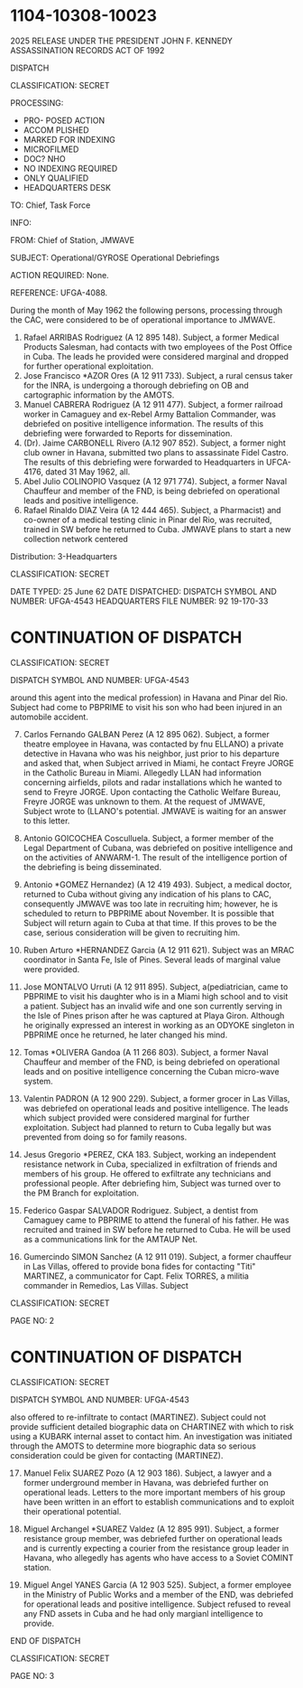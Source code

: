 # 1104-10308-10023
2025 RELEASE UNDER THE PRESIDENT JOHN F. KENNEDY ASSASSINATION RECORDS ACT OF 1992

DISPATCH

CLASSIFICATION: SECRET

PROCESSING:
* PRO-
POSED ACTION
* ACCOM
PLISHED
* MARKED FOR INDEXING
* MICROFILMED
* DOC? NHO
* NO INDEXING REQUIRED
* ONLY QUALIFIED
* HEADQUARTERS DESK

TO: Chief, Task Force

INFO:

FROM: Chief of Station, JMWAVE

SUBJECT: Operational/GYROSE
Operational Debriefings

ACTION REQUIRED: None.

REFERENCE: UFGA-4088.

During the month of May 1962 the following persons, processing through the CAC, were considered to be of operational importance to JMWAVE.

1. Rafael ARRIBAS Rodriguez (A 12 895 148). Subject, a former Medical Products Salesman, had contacts with two employees of the Post Office in Cuba. The leads he provided were considered marginal and dropped for further operational exploitation.
2. Jose Francisco *AZOR Ores (A 12 911 733). Subject, a rural census taker for the INRA, is undergoing a thorough debriefing on OB and cartographic information by the AMOTS.
3. Manuel CABRERA Rodriguez (A 12 911 477). Subject, a former railroad worker in Camaguey and ex-Rebel Army Battalion Commander, was debriefed on positive intelligence information. The results of this debriefing were forwarded to Reports for dissemination.
4. (Dr). Jaime CARBONELL Rivero (A.12 907 852). Subject, a former night club owner in Havana, submitted two plans to assassinate Fidel Castro. The results of this debriefing were forwarded to Headquarters in UFCA-4176, dated 31 May 1962, all.
5. Abel Julio COLINOPIO Vasquez (A 12 971 774). Subject, a former Naval Chauffeur and member of the FND, is being debriefed on operational leads and positive intelligence.
6. Rafael Rinaldo DIAZ Veira (A 12 444 465). Subject, a Pharmacist) and co-owner of a medical testing clinic in Pinar del Rio, was recruited, trained in SW before he returned to Cuba. JMWAVE plans to start a new collection network centered

Distribution:
3-Headquarters

CLASSIFICATION: SECRET

DATE TYPED: 25 June 62
DATE DISPATCHED:
DISPATCH SYMBOL AND NUMBER: UFGA-4543
HEADQUARTERS FILE NUMBER: 92 19-170-33

# CONTINUATION OF DISPATCH

CLASSIFICATION: SECRET

DISPATCH SYMBOL AND NUMBER: UFGA-4543

around this agent into the medical profession) in Havana and Pinar del Rio. Subject had come to PBPRIME to visit his son who had been injured in an automobile accident.

7. Carlos Fernando GALBAN Perez (A 12 895 062). Subject, a former theatre employee in Havana, was contacted by fnu ELLANO) a private detective in Havana who was his neighbor, just prior to his departure and asked that, when Subject arrived in Miami, he contact Freyre JORGE in the Catholic Bureau in Miami. Allegedly LLAN had information concerning airfields, pilots and radar installations which he wanted to send to Freyre JORGE. Upon contacting the Catholic Welfare Bureau, Freyre JORGE was unknown to them. At the request of JMWAVE, Subject wrote to (LLANO's potential. JMWAVE is waiting for an answer to this letter.

8. Antonio GOICOCHEA Cosculluela. Subject, a former member of the Legal Department of Cubana, was debriefed on positive intelligence and on the activities of ANWARM-1. The result of the intelligence portion of the debriefing is being disseminated.

9. Antonio *GOMEZ Hernandez) (A 12 419 493). Subject, a medical doctor, returned to Cuba without giving any indication of his plans to CAC, consequently JMWAVE was too late in recruiting him; however, he is scheduled to return to PBPRIME about November. It is possible that Subject will return again to Cuba at that time. If this proves to be the case, serious consideration will be given to recruiting him.

10. Ruben Arturo *HERNANDEZ Garcia (A 12 911 621). Subject was an MRAC coordinator in Santa Fe, Isle of Pines. Several leads of marginal value were provided.

11. Jose MONTALVO Urruti (A 12 911 895). Subject, a(pediatrician, came to PBPRIME to visit his daughter who is in a Miami high school and to visit a patient. Subject has an invalid wife and one son currently serving in the Isle of Pines prison after he was captured at Playa Giron. Although he originally expressed an interest in working as an ODYOKE singleton in PBPRIME once he returned, he later changed his mind.

12. Tomas *OLIVERA Gandoa (A 11 266 803). Subject, a former Naval Chauffeur and member of the FND, is being debriefed on operational leads and on positive intelligence concerning the Cuban micro-wave system.

13. Valentin PADRON (A 12 900 229). Subject, a former grocer in Las Villas, was debriefed on operational leads and positive intelligence. The leads which subject provided were considered marginal for further exploitation. Subject had planned to return to Cuba legally but was prevented from doing so for family reasons.

14. Jesus Gregorio *PEREZ, CKA 183. Subject, working an independent resistance network in Cuba, specialized in exfiltration of friends and members of his group. He offered to exfiltrate any technicians and professional people. After debriefing him, Subject was turned over to the PM Branch for exploitation.

15. Federico Gaspar SALVADOR Rodriguez. Subject, a dentist from Camaguey came to PBPRIME to attend the funeral of his father. He was recruited and trained in SW before he returned to Cuba. He will be used as a communications link for the AMTAUP Net.

16. Gumercindo SIMON Sanchez (A 12 911 019). Subject, a former chauffeur in Las Villas, offered to provide bona fides for contacting "Titi" MARTINEZ, a communicator for Capt. Felix TORRES, a militia commander in Remedios, Las Villas. Subject

CLASSIFICATION: SECRET

PAGE NO: 2

# CONTINUATION OF DISPATCH

CLASSIFICATION: SECRET

DISPATCH SYMBOL AND NUMBER: UFGA-4543

also offered to re-infiltrate to contact (MARTINEZ). Subject could not provide sufficient detailed biographic data on CHARTINEZ with which to risk using a KUBARK internal asset to contact him. An investigation was initiated through the AMOTS to determine more biographic data so serious consideration could be given for contacting (MARTINEZ).

17. Manuel Felix SUAREZ Pozo (A 12 903 186). Subject, a lawyer and a former underground member in Havana, was debriefed further on operational leads. Letters to the more important members of his group have been written in an effort to establish communications and to exploit their operational potential.

18. Miguel Archangel *SUAREZ Valdez (A 12 895 991). Subject, a former resistance group member, was debriefed further on operational leads and is currently expecting a courier from the resistance group leader in Havana, who allegedly has agents who have access to a Soviet COMINT station.

19. Miguel Angel YANES Garcia (A 12 903 525). Subject, a former employee in the Ministry of Public Works and a member of the END, was debriefed for operational leads and positive intelligence. Subject refused to reveal any FND assets in Cuba and he had only margianl intelligence to provide.

END OF DISPATCH

CLASSIFICATION: SECRET

PAGE NO: 3
